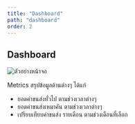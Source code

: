 ```yaml
---
title: "Dashboard"
path: "dashboard"
order: 2
---
```


## Dashboard

![ตัวอย่างหน้าจอ](/images/documents/dashboard.png)

Metrics สรุปข้อมูลด้านต่างๆ ได้แก่

-   ยอดค่าขนส่งทั่วไป ตามช่วงเวลาต่างๆ
-   ยอดค่าขนส่งเหมาคัน ตามช่วงเวลาต่างๆ
-   เปรียบเทียบค่าขนส่ง รายเดือน ตามช่วงเดือนที่เลือก

